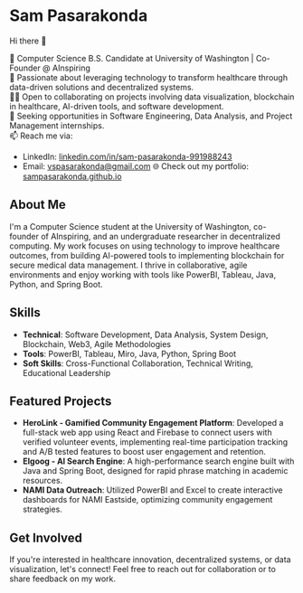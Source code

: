 # Sam Pasarakonda

Hi there 👋

🔭 Computer Science B.S. Candidate at University of Washington | Co-Founder @ AInspiring  
🌱 Passionate about leveraging technology to transform healthcare through data-driven solutions and decentralized systems.  
👨‍💻 Open to collaborating on projects involving data visualization, blockchain in healthcare, AI-driven tools, and software development.  
🤝 Seeking opportunities in Software Engineering, Data Analysis, and Project Management internships.  
📫 Reach me via:  
- LinkedIn: [linkedin.com/in/sam-pasarakonda-991988243](https://www.linkedin.com/in/sam-pasarakonda-991988243/)  
- Email: [vspasarakonda@gmail.com](mailto:vspasarakonda@gmail.com)
🌐 Check out my portfolio: [sampasarakonda.github.io](https://sampasarakonda.github.io)  

## About Me  
I'm a Computer Science student at the University of Washington, co-founder of AInspiring, and an undergraduate researcher in decentralized computing. My work focuses on using technology to improve healthcare outcomes, from building AI-powered tools to implementing blockchain for secure medical data management. I thrive in collaborative, agile environments and enjoy working with tools like PowerBI, Tableau, Java, Python, and Spring Boot.

## Skills  
- **Technical**: Software Development, Data Analysis, System Design, Blockchain, Web3, Agile Methodologies  
- **Tools**: PowerBI, Tableau, Miro, Java, Python, Spring Boot 
- **Soft Skills**: Cross-Functional Collaboration, Technical Writing, Educational Leadership  

## Featured Projects  
- **HeroLink - Gamified Community Engagement Platform**: Developed a full-stack web app using React and Firebase to connect users with verified volunteer events, implementing real-time participation tracking and A/B tested features to boost user engagement and retention.  
- **Elgoog - AI Search Engine**: A high-performance search engine built with Java and Spring Boot, designed for rapid phrase matching in academic resources.  
- **NAMI Data Outreach**: Utilized PowerBI and Excel to create interactive dashboards for NAMI Eastside, optimizing community engagement strategies.  

## Get Involved  
If you're interested in healthcare innovation, decentralized systems, or data visualization, let's connect! Feel free to reach out for collaboration or to share feedback on my work.  
